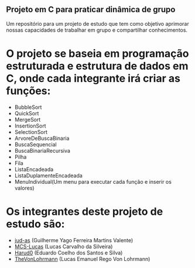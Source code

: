 ## Projeto em C para praticar dinâmica de grupo

Um repositório para um projeto de estudo que tem como objetivo aprimorar nossas capacidades de trabalhar em grupo e compartilhar conhecimentos.

# O projeto se baseia em programação estruturada e estrutura de dados em C, onde cada integrante irá criar as funções:
- BubbleSort
- QuickSort
- MergeSort
- InsertionSort
- SelectionSort
- ArvoreDeBuscaBinaria
- BuscaSequencial
- BuscaBinariaRecursiva
- Pilha
- Fila
- ListaEncadeada
- ListaDuplamenteEncadeada
- MenuIndividual(Um menu para executar cada função e inserir os valores)

 # Os integrantes deste projeto de estudo são:

- [jud-as](https://github.com/jud-as) (Guilherme Yago Ferreira Martins Valente)
- [MCS-Lucas](https://github.com/MCS-Lucas) (Lucas Carvalho da Silveira)
- [Harud0](https://github.com/Harud0) (Eduardo Coelho dos Santos e Silva)
- [TheVonLohrmann](https://github.com/TheVonLohrmann) (Lucas Emanuel Rego Von Lohrmann)
 

